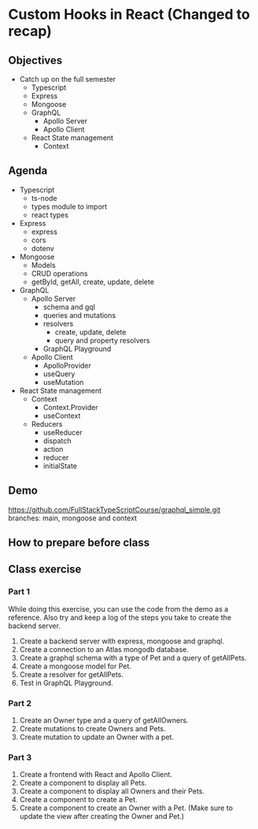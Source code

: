 # Custom Hooks in React (Changed to recap)
## Objectives
- Catch up on the full semester
  - Typescript
  - Express
  - Mongoose
  - GraphQL
    - Apollo Server
    - Apollo Client
  - React State management
    - Context

## Agenda
- Typescript
  - ts-node
  - types module to import
  - react types
- Express
  - express
  - cors
  - dotenv
- Mongoose
  - Models
  - CRUD operations
  - getById, getAll, create, update, delete
- GraphQL
  - Apollo Server
    - schema and gql
    - queries and mutations
    - resolvers
      - create, update, delete
      - query and property resolvers
    - GraphQL Playground
  - Apollo Client
    - ApolloProvider
    - useQuery
    - useMutation
- React State management
  - Context
    - Context.Provider
    - useContext
  - Reducers
    - useReducer
    - dispatch
    - action
    - reducer
    - initialState

## Demo
https://github.com/FullStackTypeScriptCourse/graphql_simple.git   
branches: main, mongoose and context

## How to prepare before class

## Class exercise
### Part 1
While doing this exercise, you can use the code from the demo as a reference. Also try and keep a log of the steps you take to create the backend server.
1. Create a backend server with express, mongoose and graphql.
2. Create a connection to an Atlas mongodb database.
3. Create a graphql schema with a type of Pet and a query of getAllPets.
4. Create a mongoose model for Pet.
5. Create a resolver for getAllPets.
6. Test in GraphQL Playground.

### Part 2
1. Create an Owner type and a query of getAllOwners.
2. Create mutations to create Owners and Pets.
3. Create mutation to update an Owner with a pet.

### Part 3
1. Create a frontend with React and Apollo Client.
2. Create a component to display all Pets.
3. Create a component to display all Owners and their Pets.
4. Create a component to create a Pet.
5. Create a component to create an Owner with a Pet. (Make sure to update the view after creating the Owner and Pet.)

